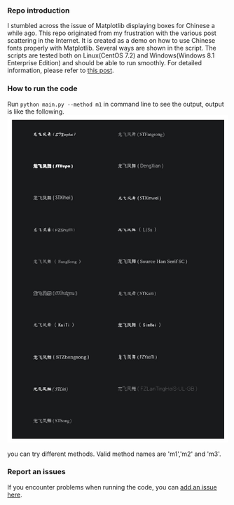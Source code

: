 ### Repo introduction
I stumbled across the issue of Matplotlib displaying boxes for Chinese a while ago. This repo originated from my frustration with the various post scattering
in the Internet. It is created as a demo on how to use Chinese fonts properly with Matplotlib. Several ways are shown in the script. The scripts are tested both on Linux(CentOS 7.2) and Windows(Windows 8.1 Enterprise Edition) and should be able to run smoothly.
For detailed information, please refer to [this post](https://jdhao.github.io/2017/05/13/guide-on-how-to-use-chinese-with-matplotlib/).

### How to run the code
Run `python main.py --method m1` in command line to see the output, output is like the following.
![](sample_output.jpg)
 
you can try different methods. Valid method names are 'm1','m2' and 'm3'.

### Report an issues
If you encounter problems when running the code, you can [add an issue here](https://github.com/jdhao/matplotlib_chinese_font/issues).
